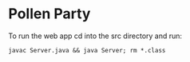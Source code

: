 # Pollen Party
To run the web app cd into the src directory and run:

`javac Server.java && java Server; rm *.class`